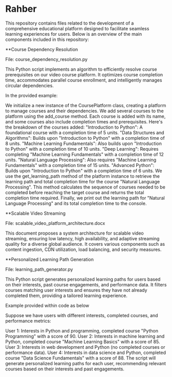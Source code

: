 # Rahber

This repository contains files related to the development of a comprehensive educational platform designed to facilitate seamless learning experiences for users. Below is an overview of the main components included in this repository:

**Course Dependency Resolution

File: course_dependency_resolution.py

This Python script implements an algorithm to efficiently resolve course prerequisites on our video course platform. It optimizes course completion time, accommodates parallel course enrollment, and intelligently manages circular dependencies.

In the provided example:

We initialize a new instance of the CoursePlatform class, creating a platform to manage courses and their dependencies.
We add several courses to the platform using the add_course method. Each course is added with its name, and some courses also include completion times and prerequisites. Here's the breakdown of the courses added:
"Introduction to Python": A foundational course with a completion time of 5 units.
"Data Structures and Algorithms": Builds upon "Introduction to Python" with a completion time of 8 units.
"Machine Learning Fundamentals": Also builds upon "Introduction to Python" with a completion time of 10 units.
"Deep Learning": Requires completing "Machine Learning Fundamentals" with a completion time of 12 units.
"Natural Language Processing": Also requires "Machine Learning Fundamentals" with a completion time of 15 units.
"Advanced Python": Builds upon "Introduction to Python" with a completion time of 6 units.
We use the get_learning_path method of the platform instance to retrieve the learning path and total completion time for the course "Natural Language Processing". This method calculates the sequence of courses needed to be completed before reaching the target course and returns the total completion time required.
Finally, we print out the learning path for "Natural Language Processing" and its total completion time to the console.


**Scalable Video Streaming

File: scalable_video_platform_architecture.docx

This document proposes a system architecture for scalable video streaming, ensuring low latency, high availability, and adaptive streaming quality for a diverse global audience. It covers various components such as content ingestion, CDN utilization, load balancing, and security measures.

**Personalized Learning Path Generation

File: learning_path_generator.py

This Python script generates personalized learning paths for users based on their interests, past course engagements, and performance data. It filters courses matching user interests and ensures they have not already completed them, providing a tailored learning experience.

Example provided within code as below

Suppose we have users with different interests, completed courses, and performance metrics:

User 1: Interests in Python and programming, completed course "Python Programming" with a score of 90.
User 2: Interests in machine learning and Python, completed course "Machine Learning Basics" with a score of 85.
User 3: Interests in web development and Python (no completed courses or performance data).
User 4: Interests in data science and Python, completed course "Data Science Fundamentals" with a score of 88.
The script will generate personalized learning paths for each user, recommending relevant courses based on their interests and past engagements.

